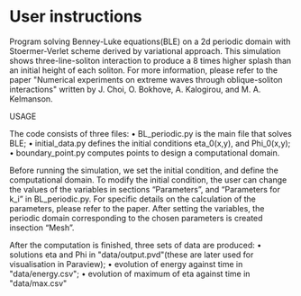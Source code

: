 # User instructions

Program solving Benney-Luke equations(BLE) on a 2d periodic domain
with Stoermer-Verlet scheme derived by variational approach.
This simulation shows three-line-soliton interaction to produce a 8 times higher splash than an initial height of each soliton. 
For more information, please refer to the paper "Numerical experiments on extreme waves through
oblique-soliton interactions" written by J. Choi, O. Bokhove, A. Kalogirou, and M. A. Kelmanson.

USAGE

The code consists of three files:
• BL_periodic.py is the main file that solves BLE;
• initial_data.py defines the initial conditions eta_0(x,y), and Phi_0(x,y);
• boundary_point.py computes points to design a computational domain.

Before running the simulation, we set the initial condition, and define the computational domain. To modify the initial condition, the user can change the values of the variables in sections “Parameters”, and “Parameters for k_i” in BL_periodic.py.
For specific details on the calculation of the parameters, please refer to the paper. After setting the variables, 
the periodic domain corresponding to the chosen parameters is created insection “Mesh”.  

After the computation is finished, three sets of data are produced:
• solutions eta and Phi in "data/output.pvd"(these are later used for visualisation in Paraview);
• evolution of energy against time in "data/energy.csv";
• evolution of maximum of eta against time in "data/max.csv"
